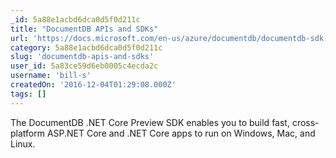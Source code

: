 ```yaml
---
_id: 5a88e1acbd6dca0d5f0d211c
title: "DocumentDB APIs and SDKs"
url: 'https://docs.microsoft.com/en-us/azure/documentdb/documentdb-sdk-dotnet-core'
category: 5a88e1acbd6dca0d5f0d211c
slug: 'documentdb-apis-and-sdks'
user_id: 5a83ce59d6eb0005c4ecda2c
username: 'bill-s'
createdOn: '2016-12-04T01:29:08.000Z'
tags: []
---
```


The DocumentDB .NET Core Preview SDK enables you to build fast, cross-platform ASP.NET Core and .NET Core apps to run on Windows, Mac, and Linux.
